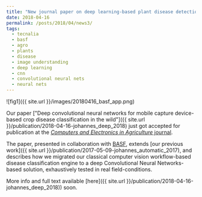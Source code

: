```yaml
---
title: "New journal paper on deep learning-based plant disease detection in the wild"
date: 2018-04-16
permalink: /posts/2018/04/news3/
tags:
  - tecnalia
  - basf
  - agro
  - plants
  - disease
  - image understanding
  - deep learning
  - cnn
  - convolutional neural nets
  - neural nets
---
```


![fig1]({{ site.url }}/images/20180416_basf_app.png)

Our paper ["Deep convolutional neural networks for mobile capture device-based crop disease classification in the wild"]({{ site.url }}/publication/2018-04-16-johannes_deep_2018) just got accepted for publication at the [_Computers and Electronics in Agriculture_ journal](https://www.journals.elsevier.com/computers-and-electronics-in-agriculture).
  
The paper, presented in collaboration with [BASF](https://www.basf.com), extends [our previous work]({{ site.url }}/publication/2017-05-09-johannes_automatic_2017), and describes how we migrated our classical computer vision workflow-based disease classification engine to a deep Convolutional Neural Networks-based solution, exhaustively tested in real field-conditions.

More info and full text available [here]({{ site.url }}/publication/2018-04-16-johannes_deep_2018)) soon.

